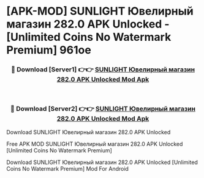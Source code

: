 # [APK-MOD] SUNLIGHT  Ювелирный магазин 282.0 APK Unlocked - [Unlimited Coins No Watermark Premium] 961oe



<div align="center">
<h3>🔴 Download [Server1] 👉👉 <a href="https://momento.my/?title=SUNLIGHT__Ювелирный_магазин_282.0_APK_Unlocked">SUNLIGHT  Ювелирный магазин 282.0 APK Unlocked Mod Apk</a></h3><br>

<h3>🔴 Download [Server2] 👉👉 <a href="https://momento.my/?title=SUNLIGHT__Ювелирный_магазин_282.0_APK_Unlocked">SUNLIGHT  Ювелирный магазин 282.0 APK Unlocked Mod Apk</a></h3>
</div>



Download SUNLIGHT  Ювелирный магазин 282.0 APK Unlocked 

Free APK MOD SUNLIGHT  Ювелирный магазин 282.0 APK Unlocked [Unlimited Coins No Watermark Premium]

Download SUNLIGHT  Ювелирный магазин 282.0 APK Unlocked [Unlimited Coins No Watermark Premium] Mod For Android

